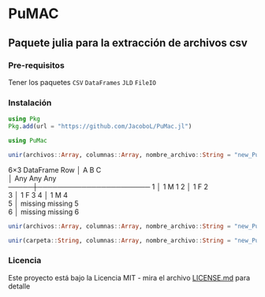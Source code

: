 # PuMAC

## Paquete julia para la extracción de archivos csv

### Pre-requisitos 

Tener los paquetes 
`CSV`
`DataFrames`
`JLD`
`FileIO`

### Instalación 

```julia
using Pkg
Pkg.add(url = "https://github.com/JacoboL/PuMac.jl")
```

```julia
using PuMac
```

```julia
unir(archivos::Array, columnas::Array, nombre_archivo::String = "new_PuMAC.csv", faltantes = true)
```
6×3 DataFrame
 Row │ A        B        C   
     │ Any      Any      Any    
─────┼───────────────────────
   1 │ 1        M        1 
   2 │ 1        F        2  
   3 │ 1        F        3
   4 │ 1        M        4   
   5 │ missing  missing  5    
   6 │ missing  missing  6    
   
```julia
unir(archivos::Array, columnas::Array, nombre_archivo::String = "new_PuMAC.csv", faltantes = false)
```

```julia
unir(carpeta::String, columnas::Array, nombre_archivo::String = "new_PuMAC.csv", faltantes::Bool = true)
```
### Licencia 

Este proyecto está bajo la Licencia MIT - mira el archivo [LICENSE.md](LICENSE.md) para detalle
